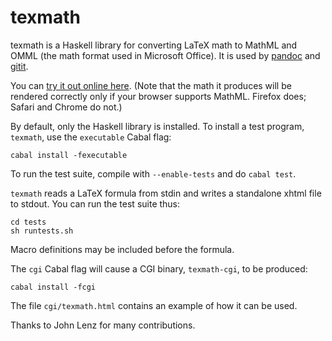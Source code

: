 texmath
=======

texmath is a Haskell library for converting LaTeX math to
MathML and OMML (the math format used in Microsoft Office).
It is used by [pandoc] and [gitit].

[pandoc]: http://github.com/jgm/pandoc
[gitit]: http://gitit.net

You can [try it out online here](http://johnmacfarlane.net/texmath.html).
(Note that the math it produces will be rendered correctly only
if your browser supports MathML. Firefox does; Safari and Chrome do not.)

By default, only the Haskell library is installed.  To install a
test program, `texmath`, use the `executable` Cabal flag:

    cabal install -fexecutable

To run the test suite, compile with `--enable-tests` and do `cabal test`.

`texmath` reads a LaTeX formula from stdin and writes a
standalone xhtml file to stdout.  You can run the test suite thus:

    cd tests
    sh runtests.sh

Macro definitions may be included before the formula.

The `cgi` Cabal flag will cause a CGI binary, `texmath-cgi`, to be
produced:

    cabal install -fcgi

The file `cgi/texmath.html` contains an example of how it can
be used.

Thanks to John Lenz for many contributions.

